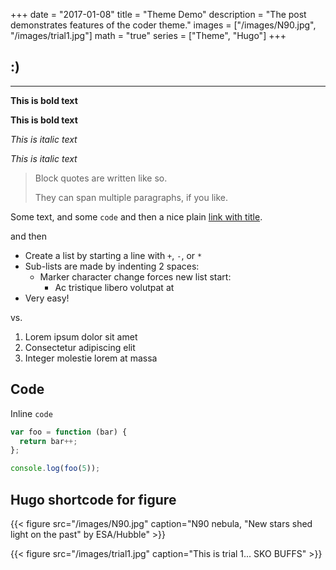 +++
date = "2017-01-08"
title = "Theme Demo"
description = "The post demonstrates features of the coder theme."
images = ["/images/N90.jpg", "/images/trial1.jpg"]
math = "true"
series = ["Theme", "Hugo"]
+++

## :)
---

**This is bold text**

__This is bold text__

*This is italic text*

_This is italic text_

> Block quotes are
> written like so.
>
> They can span multiple paragraphs,
> if you like.

Some text, and some `code` and then a nice plain [link with title](https://github.com/davidhampgonsalves/davidhampgonsalves.com-hugo "title text!").

and then

+ Create a list by starting a line with `+`, `-`, or `*`
+ Sub-lists are made by indenting 2 spaces:
  - Marker character change forces new list start:
    * Ac tristique libero volutpat at
+ Very easy!

vs.

1. Lorem ipsum dolor sit amet
2. Consectetur adipiscing elit
3. Integer molestie lorem at massa

## Code

Inline `code`

``` js
var foo = function (bar) {
  return bar++;
};

console.log(foo(5));
```

## Hugo shortcode for figure

{{< figure src="/images/N90.jpg" caption="N90 nebula, \"New stars shed light on the past\" by ESA/Hubble" >}}

{{< figure src="/images/trial1.jpg" caption="This is trial 1... SKO BUFFS" >}}